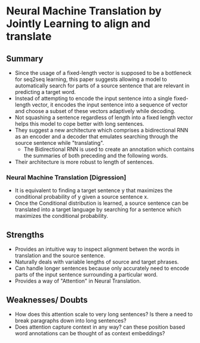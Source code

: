 # Neural Machine Translation by Jointly Learning to align and translate

## Summary
- Since the usage of a fixed-length vector is supposed to be a bottleneck for seq2seq learning, this paper suggests allowing a model to
automatically search for parts of a source sentence that are relevant in predicting a target word.
- Instead of attempting to encode the input sentence into a single fixed-length vector, it encodes the input sentence into a 
sequence of vector and choose a subset of these vectors adaptively while decoding. 
- Not squashing a sentence regardless of length into a fixed length vector helps this model to cope better with long sentences.
- They suggest a new architecture which comprises a bidirectional RNN as an encoder and a decoder that emulates searching through
the source sentence while "translating".
  - The Bidirectional RNN is used to create an annotation which contains the summaries of both preceding and the following words.
- Their architecture is more robust to length of sentences.


### Neural Machine Translation [Digression]
- It is equivalent to finding a target sentence y that maximizes the conditional probability of y given a source sentence x.
- Once the Conditional distribution is learned, a source sentence can be translated into a target language by searching for a 
sentence which maximizes the conditional probability.

## Strengths
- Provides an intuitive way to inspect alignment betwen the words in translation and the source sentence. 
- Naturally deals with variable lengths of source and target phrases.
- Can handle longer sentences because only accurately need to encode parts of the input sentence surrounding a particular word.
- Provides a way of "Attention" in Neural Translation.

## Weaknesses/ Doubts
- How does this attention scale to very long sentences? Is there a need to break paragraphs down into long sentences?
- Does attention capture context in any way? can these position based word annotations can be thought of as context embeddings?
